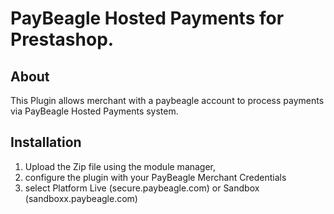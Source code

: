 # PayBeagle Hosted Payments for Prestashop.

## About

This Plugin allows merchant with a paybeagle account to process payments via PayBeagle Hosted Payments system.

## Installation 

1) Upload the Zip file using the module manager,
2) configure the plugin with your PayBeagle Merchant Credentials
3) select Platform Live (secure.paybeagle.com) or Sandbox (sandboxx.paybeagle.com) 

